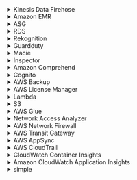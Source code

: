 <details>
<summary>Kinesis Data Firehose</summary>
<br>
Amazon Kinesis Data Firehose is the easiest way to reliably load streaming data into data lakes, data stores, and analytics tools. It can capture, transform, and load streaming data into Amazon S3, Amazon Redshift, Amazon Elasticsearch Service, and Splunk, enabling near real-time analytics with existing business intelligence tools and dashboards you’re already using today. It is a fully managed service that automatically scales to match the throughput of your data and requires no ongoing administration.
</details>

<details>
<summary>Amazon EMR</summary>
<br>
Amazon EMR is the industry-leading cloud big data platform for processing vast amounts of data using open source tools such as Apache Spark, Apache Hive, Apache HBase, Apache Flink, Apache Hudi, and Presto. With EMR you can run Petabyte-scale analysis at less than half of the cost of traditional on-premises solutions and over 3x faster than standard Apache Spark. Amazon EMR uses Hadoop, an open-source framework, to distribute your data and processing across a resizable cluster of Amazon EC2 instances.
</details>

<details>
<summary>ASG</summary>
<br>
 <details>
 <summary>(ASG) is not terminating an unhealthy Amazon EC2 instance</summary>
 <br>
  The health check grace period for the instance has not expired <br>
  The instance maybe in Impaired status - Amazon EC2 Auto Scaling does not immediately terminate instances with an Impaired status.<br>
  The instance has failed the ELB health check status - By default, Amazon EC2 Auto Scaling doesn't use the results of ELB health checks to determine an instance's health status when the group's health check configuration is set to EC2.<br>
<br>You are billed for instances as soon as they are launched, including the time that they are not yet in service.
<br>
 </details>
</details>

<details>
<summary>RDS</summary>
<br>
RDS db instance, running as a multi-AZ deployment - performs synchronous data replication
</details>

<details>
<summary>Rekognition</summary>
makes it easy to add image and video analysis to your applications <br>
you can identify objects, people, text, scenes, and activities in images and videos, as well as detect any inappropriate content. Amazon Rekognition also provides highly accurate facial analysis and facial search capabilities that you can use to detect, analyze, and compare faces for a wide variety of user verification, people counting
<br>
</details>
<details>
<summary>Guardduty</summary>
Amazon GuardDuty is a threat detection service that continuously monitors your AWS accounts and workloads for malicious activity and delivers detailed
<br>
</details>
<details>
<summary>Macie</summary>
Macie is a data security service that uses machine learning (ML) and pattern matching to discover and help protect your sensitive data.
<br>
</details>
<details>
<summary>Inspector</summary>
Amazon Inspector is an automated vulnerability management service that continually scans AWS workloads for software vulnerabilities and unintended network exposure.
<br>
</details>

<details>
<summary>Amazon Comprehend</summary>
<br>
is a natural language processing (NLP) service that uses machine learning to find meaning and insights in text.
<br>
You can use Amazon Comprehend to determine the sentiment of a document. For example, you can use sentiment analysis to determine the sentiments of comments on a blog posting or a transcribed call to determine if your users loved or hated your content. You can determine sentiment for documents in any of the primary languages supported by Amazon Comprehend. All documents in one job must be in the same language.
</details>

<details>
<summary>Cognito</summary>
<br>
 Cognito is just a service for user authentication and authorization
</details>

<details>
<summary>AWS Backup </summary>
<br>
 is a centralized backup service that makes it easy and cost-effective for you to backup your application data across AWS services in the AWS
<br>
WS Backup makes protecting your AWS storage volumes, databases, and file systems simple by providing a central place where you can configure and audit the AWS resources you want to backup, automate backup scheduling, set retention policies, and monitor all recent backup and restore activity.
<br>A company needs to use Amazon Aurora as the Amazon RDS database engine of their web application. The Solutions Architect has been instructed to implement a 90-day backup retention policy
</details>

<details>
<summary>AWS License Manager</summary>
<br>
is a service that makes it easier for you to manage your software licenses from software vendors (for example, Microsoft, SAP, Oracle, and IBM) centrally across AWS and your on-premises environments. 
</details>

<details>
<summary>Lambda</summary>
<br>
Lambda@Edge is a feature of Amazon CloudFront that lets you run code closer to users of your application, which improves performance and reduces latency. With Lambda@Edge, you don't have to provision or manage infrastructure in multiple locations around the world. You pay only for the compute time you consume 
</details>

<details>
<summary>S3</summary>
<br>
lifecycle policies 
<br>
Objects must be stored for at least 30 days in the current storage class before you can transition them to <b>STANDARD_IA or ONEZONE_IA</b>
<br>
This limitation does not apply to <b>INTELLIGENT_TIERING, GLACIER, and DEEP_ARCHIVE</b> storage class
<br>
 <b>Glacier Select</b> is incorrect because this is not a storage service. It is primarily used to run queries directly on data stored in Amazon Glacier, retrieving only the data you need out of your archives to use for analytics.
</details>

<details>
<summary>AWS Glue</summary>
<br>
It is a fully managed extract, transform, and load (ETL) service that makes it easy for customers to prepare and load their data for analytics.
</details>

<details>
<summary>Network Access Analyzer</summary>
<br>
Network Access Analyzer is a feature of VPC that reports on unintended access to your AWS resources based on the security and compliance that you set.
<br>This service is not capable of performing deep packet inspection on traffic entering or leaving your VPC, unlike AWS Network Firewall.
</details>

<details>
<summary>AWS Network Firewall</summary>
<br>
AWS Network Firewall is a stateful, managed, network firewall, and intrusion detection and prevention service for your virtual private cloud (VPC). 
<br>With Network Firewall, you can filter traffic at the perimeter of your VPC. This includes traffic going to and coming from an internet gateway, NAT gateway, or over VPN or AWS Direct Connect.
<br>
You can use Network Firewall to monitor and protect your Amazon VPC traffic in a number of ways, including the following:

- Pass traffic through only from known AWS service domains or IP address endpoints, such as Amazon S3.
- Use custom lists of known bad domains to limit the types of domain names that your applications can access.
- Perform deep packet inspection on traffic entering or leaving your VPC.
- Use stateful protocol detection to filter protocols like HTTPS, independent of the port used.
</details>

<details>
<summary>AWS Transit Gateway</summary>
<br>
With AWS Transit Gateway, you can simplify the connectivity between multiple VPCs and also connect to any VPC attached to AWS Transit Gateway with a single VPN connection.<br>
AWS Transit Gateway also enables you to scale the IPsec VPN throughput with equal-cost multi-path (ECMP) routing support over multiple VPN tunnels. A single VPN tunnel still has a maximum throughput of 1.25 Gbps. If you establish multiple VPN tunnels to an ECMP-enabled transit gateway, it can scale beyond the default limit of 1.25 Gbps.

![alt text](folder1/transitGW.png)
</details>

<details>
<summary>AWS AppSync</summary>
<br>
AWS AppSync is a serverless GraphQL and Pub/Sub API service that simplifies building modern web and mobile applications. It provides a robust, scalable GraphQL interface for application developers to combine data from multiple sources, including Amazon DynamoDB, AWS Lambda, and HTTP APIs.
</details>

<details>
<summary>AWS CloudTrail</summary>
<br>
CloudTrail is primarily used to monitor and record the account activity across your AWS resources and not your web applications. You cannot use CloudTrail to capture the detailed information of all HTTP requests that go through your public-facing Application Load Balancer (ALB). CloudTrail can only track the resource changes made to your ALB, but not the actual IP traffic that goes through it.
</details>

<details>
<summary>CloudWatch Container Insights</summary>
<br>
 The primary function of CloudWatch Container Insights is to collect, aggregate, and summarize metrics and logs from your containerized applications and microservices.
</details>

<details>
<summary>Amazon CloudWatch Application Insights</summary>
<br>
Amazon CloudWatch Application Insights facilitates observability for your applications and underlying AWS resources. It helps you set up the best monitors for your application resources to continuously analyze data for signs of problems with your applications. Application Insights, which is powered by SageMaker and other AWS technologies, provides automated dashboards that show potential problems with monitored applications, which help you to quickly isolate ongoing issues with your applications and infrastructure. 
</details>

<details>
<summary>simple</summary>
<br>
</details>
